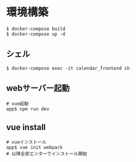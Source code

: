 # 環境構築
```
$ docker-compose build
$ docker-compose up -d
```

## シェル
```
$ docker-compose exec -it calendar_frontend sh
```

## webサーバー起動
```
# vue起動
app$ npm run dev
```

## vue install
```
# vueインストール
app$ vue init webpack
# 以降全部エンターでインストール開始
```